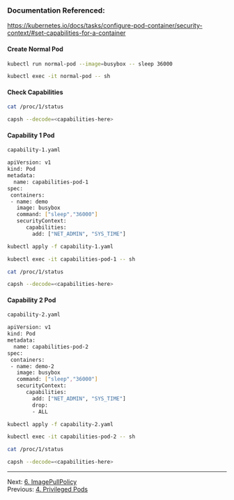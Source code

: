 ### Documentation Referenced:

https://kubernetes.io/docs/tasks/configure-pod-container/security-context/#set-capabilities-for-a-container

#### Create Normal Pod 
```sh
kubectl run normal-pod --image=busybox -- sleep 36000

kubectl exec -it normal-pod -- sh
```

#### Check Capabilities
```sh
cat /proc/1/status

capsh --decode=<capabilities-here>
```

#### Capability 1 Pod

```sh
capability-1.yaml
```
```sh
apiVersion: v1
kind: Pod
metadata:
  name: capabilities-pod-1
spec:
 containers:
 - name: demo
   image: busybox
   command: ["sleep","36000"]
   securityContext:
      capabilities:
        add: ["NET_ADMIN", "SYS_TIME"]
```
```sh
kubectl apply -f capability-1.yaml

kubectl exec -it capabilities-pod-1 -- sh
```
```sh
cat /proc/1/status

capsh --decode=<capabilities-here>
```

#### Capability 2 Pod

```sh
capability-2.yaml
```
```sh
apiVersion: v1
kind: Pod
metadata:
  name: capabilities-pod-2
spec:
 containers:
 - name: demo-2
   image: busybox
   command: ["sleep","36000"]
   securityContext:
      capabilities:
        add: ["NET_ADMIN", "SYS_TIME"]
        drop:
        - ALL
```
```sh
kubectl apply -f capability-2.yaml

kubectl exec -it capabilities-pod-2 -- sh
```
```sh
cat /proc/1/status

capsh --decode=<capabilities-here>
```

---

Next: [6. ImagePullPolicy](image-pull-policy.md) <br>
Previous: [4. Privileged Pods](privileged-pod.md)
